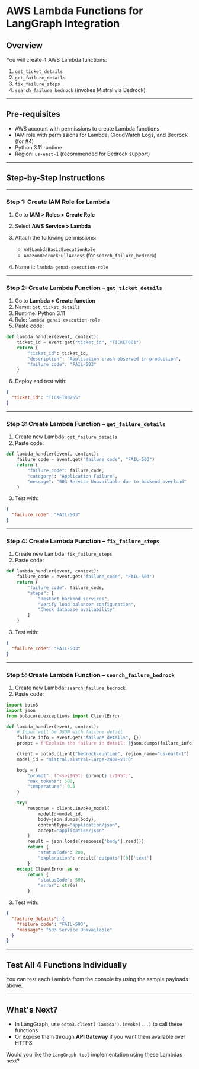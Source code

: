 # AWS Lambda Functions for LangGraph Integration

## Overview

You will create 4 AWS Lambda functions:

1. `get_ticket_details`
2. `get_failure_details`
3. `fix_failure_steps`
4. `search_failure_bedrock` (invokes Mistral via Bedrock)

---

## **Pre-requisites**

* AWS account with permissions to create Lambda functions
* IAM role with permissions for Lambda, CloudWatch Logs, and Bedrock (for #4)
* Python 3.11 runtime
* Region: `us-east-1` (recommended for Bedrock support)

---

## Step-by-Step Instructions

---

### Step 1: Create IAM Role for Lambda

1. Go to **IAM > Roles > Create Role**
2. Select **AWS Service > Lambda**
3. Attach the following permissions:

   * `AWSLambdaBasicExecutionRole`
   * `AmazonBedrockFullAccess` (for `search_failure_bedrock`)
4. Name it: `lambda-genai-execution-role`

---

### Step 2: Create Lambda Function – `get_ticket_details`

1. Go to **Lambda > Create function**
2. Name: `get_ticket_details`
3. Runtime: Python 3.11
4. Role: `lambda-genai-execution-role`
5. Paste code:

```python
def lambda_handler(event, context):
    ticket_id = event.get("ticket_id", "TICKET001")
    return {
        "ticket_id": ticket_id,
        "description": "Application crash observed in production",
        "failure_code": "FAIL-503"
    }
```

6. Deploy and test with:

```json
{
  "ticket_id": "TICKET98765"
}
```

---

### Step 3: Create Lambda Function – `get_failure_details`

1. Create new Lambda: `get_failure_details`
2. Paste code:

```python
def lambda_handler(event, context):
    failure_code = event.get("failure_code", "FAIL-503")
    return {
        "failure_code": failure_code,
        "category": "Application Failure",
        "message": "503 Service Unavailable due to backend overload"
    }
```

3. Test with:

```json
{
  "failure_code": "FAIL-503"
}
```

---

### Step 4: Create Lambda Function – `fix_failure_steps`

1. Create new Lambda: `fix_failure_steps`
2. Paste code:

```python
def lambda_handler(event, context):
    failure_code = event.get("failure_code", "FAIL-503")
    return {
        "failure_code": failure_code,
        "steps": [
            "Restart backend services",
            "Verify load balancer configuration",
            "Check database availability"
        ]
    }
```

3. Test with:

```json
{
  "failure_code": "FAIL-503"
}
```

---

### Step 5: Create Lambda Function – `search_failure_bedrock`

1. Create new Lambda: `search_failure_bedrock`
2. Paste code:

```python
import boto3
import json
from botocore.exceptions import ClientError

def lambda_handler(event, context):
    # Input will be JSON with failure detail
    failure_info = event.get("failure_details", {})
    prompt = f"Explain the failure in detail: {json.dumps(failure_info)}"

    client = boto3.client("bedrock-runtime", region_name="us-east-1")
    model_id = "mistral.mistral-large-2402-v1:0"

    body = {
        "prompt": f"<s>[INST] {prompt} [/INST]",
        "max_tokens": 500,
        "temperature": 0.5
    }

    try:
        response = client.invoke_model(
            modelId=model_id,
            body=json.dumps(body),
            contentType="application/json",
            accept="application/json"
        )
        result = json.loads(response['body'].read())
        return {
            "statusCode": 200,
            "explanation": result['outputs'][0]['text']
        }
    except ClientError as e:
        return {
            "statusCode": 500,
            "error": str(e)
        }
```

3. Test with:

```json
{
  "failure_details": {
    "failure_code": "FAIL-503",
    "message": "503 Service Unavailable"
  }
}
```

---

## Test All 4 Functions Individually

You can test each Lambda from the console by using the sample payloads above.

---

## What's Next?

* In LangGraph, use `boto3.client('lambda').invoke(...)` to call these functions
* Or expose them through **API Gateway** if you want them available over HTTPS

Would you like the `LangGraph tool` implementation using these Lambdas next?
